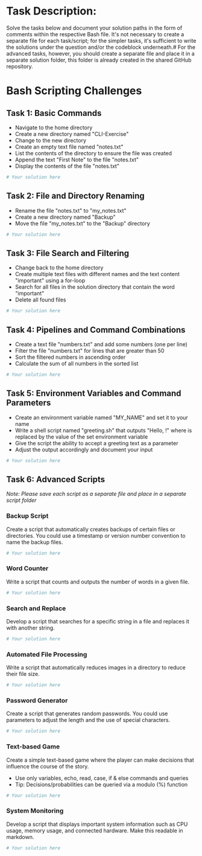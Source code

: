 # Task Description:

Solve the tasks below and document your solution paths in the form of comments within the respective Bash file. It's not necessary to create a separate file for each task/script; for the simpler tasks, it's sufficient to write the solutions under the question and/or the codeblock underneath.#
For the advanced tasks, however, you should create a separate file and place it in a separate solution folder, this folder is already created in the shared GitHub repository.

# Bash Scripting Challenges

## Task 1: Basic Commands

- Navigate to the home directory
- Create a new directory named "CLI-Exercise"
- Change to the new directory
- Create an empty text file named "notes.txt"
- List the contents of the directory to ensure the file was created
- Append the text "First Note" to the file "notes.txt"
- Display the contents of the file "notes.txt"

```bash
# Your solution here
```

## Task 2: File and Directory Renaming

- Rename the file "notes.txt" to "my_notes.txt"
- Create a new directory named "Backup"
- Move the file "my_notes.txt" to the "Backup" directory

```bash
# Your solution here
```

## Task 3: File Search and Filtering

- Change back to the home directory
- Create multiple text files with different names and the text content "important" using a for-loop
- Search for all files in the solution directory that contain the word "important"
- Delete all found files

```bash
# Your solution here
```

## Task 4: Pipelines and Command Combinations

- Create a text file "numbers.txt" and add some numbers (one per line)
- Filter the file "numbers.txt" for lines that are greater than 50
- Sort the filtered numbers in ascending order
- Calculate the sum of all numbers in the sorted list

```bash
# Your solution here
```

## Task 5: Environment Variables and Command Parameters

- Create an environment variable named "MY_NAME" and set it to your name
- Write a shell script named "greeting.sh" that outputs "Hello, <YOUR NAME>!"
  where <YOUR NAME> is replaced by the value of the set environment variable
- Give the script the ability to accept a greeting text as a parameter
- Adjust the output accordingly and document your input

```bash
# Your solution here
```

## Task 6: Advanced Scripts

_Note: Please save each script as a separate file and place in a separate script folder_

### Backup Script

Create a script that automatically creates backups of certain files or directories. You could use a timestamp or version number convention to name the backup files.

```bash
# Your solution here
```

### Word Counter

Write a script that counts and outputs the number of words in a given file.

```bash
# Your solution here
```

### Search and Replace

Develop a script that searches for a specific string in a file and replaces it with another string.

```bash
# Your solution here
```

### Automated File Processing

Write a script that automatically reduces images in a directory to reduce their file size.

```bash
# Your solution here
```

### Password Generator

Create a script that generates random passwords. You could use parameters to adjust the length and the use of special characters.

```bash
# Your solution here
```

### Text-based Game

Create a simple text-based game where the player can make decisions that influence the course of the story.

- Use only variables, echo, read, case, if & else commands and queries
- Tip: Decisions/probabilities can be queried via a modulo (%) function

```bash
# Your solution here
```

### System Monitoring

Develop a script that displays important system information such as CPU usage, memory usage, and connected hardware. Make this readable in markdown.

```bash
# Your solution here
```
